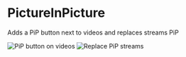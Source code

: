 # PictureInPicture

Adds a PiP button next to videos and replaces streams PiP

![PiP button on videos](https://github.com/Vendicated/Vencord/assets/55940580/fa8720f4-13f6-4a02-b3f4-0cc05a7e6bf7)
![Replace PiP streams](https://github.com/Vendicated/Vencord/assets/55940580/6a2a6ca3-23e7-4694-bc21-40cea69f4751)
